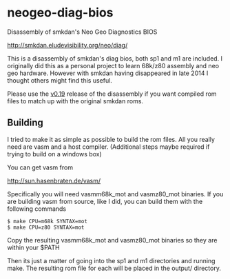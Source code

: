 # neogeo-diag-bios
Disassembly of smkdan's Neo Geo Diagnostics BIOS

http://smkdan.eludevisibility.org/neo/diag/

This is a disassembly of smkdan's diag bios, both sp1 and m1 are included.  I originally did this as a personal project to learn 68k/z80 assembly and neo geo hardware.  However with smkdan having disappeared in late 2014 I thought others might find this useful.

Please use the [v0.19](https://github.com/jwestfall69/neogeo-diag-bios/releases/tag/v0.19) release of the disassembly if you want compiled rom files to match up with the original smkdan roms.

## Building
I tried to make it as simple as possible to build the rom files.  All you really need are vasm and a host compiler.  (Additional steps maybe required if trying to build on a windows box)

You can get vasm from

http://sun.hasenbraten.de/vasm/

Specifically you will need vasmm68k_mot and vasmz80_mot binaries.  If you are building vasm from source, like I did, you can build them with the following commands

```
$ make CPU=m68k SYNTAX=mot
$ make CPU=z80 SYNTAX=mot
```

Copy the resulting vasmm68k_mot and vasmz80_mot binaries so they are within your $PATH

Then its just a matter of going into the sp1 and m1 directories and running make.  The resulting rom file for each will be placed in the output/ directory.
